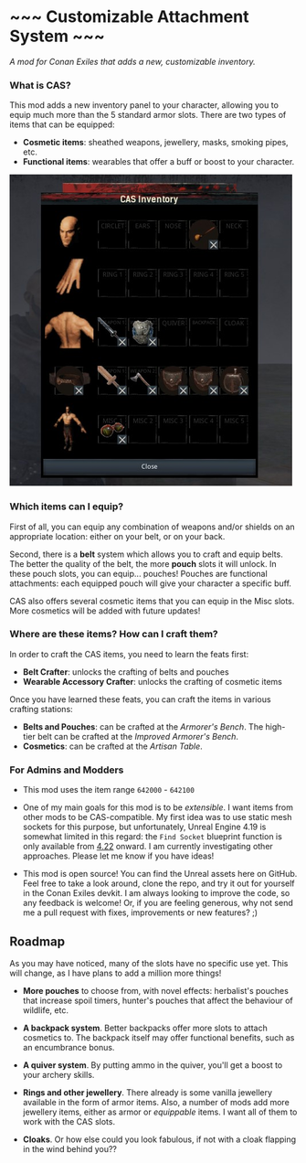 # ~~~ Customizable Attachment System ~~~
*A mod for Conan Exiles that adds a new, customizable inventory.*

### What is CAS?
This mod adds a new inventory panel to your character, allowing you to equip much more than the 5 standard armor slots.
There are two types of items that can be equipped:

- **Cosmetic items**: sheathed weapons, jewellery, masks, smoking pipes, etc.
- **Functional items**: wearables that offer a buff or boost to your character.

![alt](docs/images/cas_inventory_1.jpg)

### Which items can I equip?

First of all, you can equip any combination of weapons and/or shields on an appropriate location: either on your belt, or on your back.

Second, there is a **belt** system which allows you to craft and equip belts. The better the quality of the belt, the more **pouch** slots it will unlock. In these pouch slots, you can equip... pouches! Pouches are functional attachments: each equipped pouch will give your character a specific buff.

CAS also offers several cosmetic items that you can equip in the Misc slots. More cosmetics will be added with future updates!

### Where are these items? How can I craft them?

In order to craft the CAS items, you need to learn the feats first:

- **Belt Crafter**: unlocks the crafting of belts and pouches
- **Wearable Accessory Crafter**: unlocks the crafting of cosmetic items

Once you have learned these feats, you can craft the items in various crafting stations:

- **Belts and Pouches**: can be crafted at the *Armorer's Bench*. The high-tier belt can be crafted at the *Improved Armorer's Bench*.
- **Cosmetics**: can be crafted at the *Artisan Table*.

### For Admins and Modders

- This mod uses the item range `642000` - `642100`

- One of my main goals for this mod is to be *extensible*. I want items from other mods to be CAS-compatible. My first idea was to use static mesh sockets for this purpose, but unfortunately, Unreal Engine 4.19 is somewhat limited in this regard: the `Find Socket` blueprint function is only available from [4.22](https://docs.unrealengine.com/en-US/Support/Builds/ReleaseNotes/4_22/index.html) onward. I am currently investigating other approaches. Please let me know if you have ideas!

- This mod is open source! You can find the Unreal assets here on GitHub. Feel free to take a look around, clone the repo, and try it out for yourself in the Conan Exiles devkit. I am always looking to improve the code, so any feedback is welcome! Or, if you are feeling generous, why not send me a pull request with fixes, improvements or new features? ;)

## Roadmap

As you may have noticed, many of the slots have no specific use yet. This will change, as I have plans to add a million more things!

* **More pouches** to choose from, with novel effects: herbalist's pouches that increase spoil timers, hunter's pouches that affect the behaviour of wildlife, etc.

* **A backpack system**. Better backpacks offer more slots to attach cosmetics to. The backpack itself may offer functional benefits, such as an encumbrance bonus.

* **A quiver system**. By putting ammo in the quiver, you'll get a boost to your archery skills.

* **Rings and other jewellery**. There already is some vanilla jewellery available in the form of armor items. Also, a number of mods add more jewellery items, either as armor or *equippable* items. I want all of them to work with the CAS slots.

* **Cloaks**. Or how else could you look fabulous, if not with a cloak flapping in the wind behind you??
